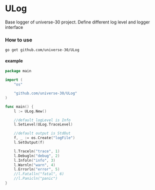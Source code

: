 # ULog

Base logger of universe-30 project. Define different log level and logger interface

### How to use
```
go get github.com/universe-30/ULog
```

#### example
```go
package main

import (
	"os"

	"github.com/universe-30/ULog"
)

func main() {
	l := ULog.New()

	//default logLevel is Info
	l.SetLevel(ULog.TraceLevel)

	//default output is StdOut
	f, _ := os.Create("logFile")
	l.SetOutput(f)

	l.Traceln("trace", 1)
	l.Debugln("debug", 2)
	l.Infoln("info", 3)
	l.Warnln("warn", 4)
	l.Errorln("error", 5)
	//l.Fatalln("fatal", 6)
	//l.Panicln("panic")
}
```